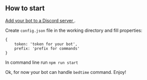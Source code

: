 How to start
------------

[Add your bot to a Discord server ](https://discordjs.guide/preparations/adding-your-bot-to-servers.html).

Create `config.json` file in the working directory and fill properties: 

```$json
{
    token: 'token for your bot',
    prefix: 'prefix for commands'
}
```

In command line run `npm run start`

Ok, for now your bot can handle `bedtime` command. Enjoy!